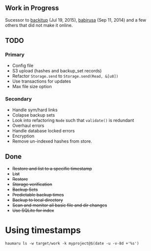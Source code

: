 ## Work in Progress

Sucessor to [backitup](https://github.com/shanegibbs/backitup) (Jul 19, 2015), [babirusa](https://github.com/shanegibbs/babirusa) (Sep 11, 2014) and a few others that did not make it online.

## TODO

### Primary
* Config file
* S3 upload (hashes and backup_set records)
* Refactor `Storage.send` to `Storage.send(Read, &[u8])`
* Use transactions for updates
* Max file size option

### Secondary
* Handle sym/hard links
* Colapse backup sets
* Look into refactoring `Node` such that `validate()` is redundant
* Overhaul errors
* Handle database locked errors
* Encryption
* Remove un-indexed hashes from store.

## Done
* ~~Restore and list to a specific timestamp~~
* ~~List~~
* ~~Restore~~
* ~~Storage verification~~
* ~~Backup Sets~~
* ~~Predictable backup times~~
* ~~Backup to local directory~~
* ~~Scan and monitor all basic file and dir changes~~
* ~~Use SQLite for index~~

# Using timestamps

```
haumaru ls -w target/work -k myproject@$(date -u -v-8d +'%s')
```